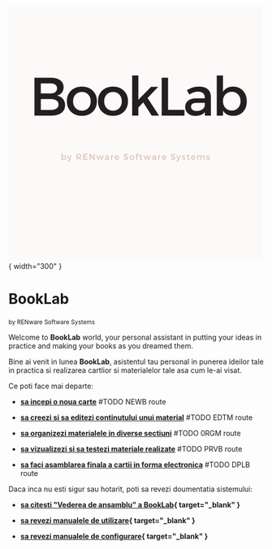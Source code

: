 ![booklab_logo](pictures/booklab_logo.png){ width="300" }

# BookLab

<small markdown>by RENware Software Systems</small>

Welcome to **BookLab** world, your personal assistant in putting your ideas in practice and making your books as you dreamed them.

Bine ai venit in lunea **BookLab**, asistentul tau personal in punerea ideilor tale in practica si realizarea cartlior si materialelor tale asa cum le-ai visat.


Ce poti face mai departe:

* **[sa incepi o noua carte](http://booklab.renware.eu/newb)** #TODO NEWB route

* **[sa creezi si sa editezi continutului unui material](http://booklab.renware.eu/edtm)** #TODO EDTM route

* **[sa organizezi materialele in diverse sectiuni](http://booklab.renware.eu/orgm)** #TODO 0RGM route

* **[sa vizualizezi si sa testezi materiale realizate](http://booklab.renware.eu/prvb)** #TODO PRVB route

* **[sa faci asamblarea finala a cartii in forma electronica](http://booklab.renware.eu/dplb)** #TODO DPLB route


Daca inca nu esti sigur sau hotarit, poti sa revezi doumentatia sistemului:

* **[sa citesti "Vederea de ansamblu" a BookLab](https://booklab.renware.eu/help/130.02-Overview.html){ target="_blank" }**

* **[sa revezi manualele de utilizare](https://booklab.renware.eu/help/880.30-EUMA_catalog.html){ target="_blank" }**

* **[sa revezi manualele de configurare](https://booklab.renware.eu/help/880.30-ADMA_catalog.html){ target="_blank" }**



